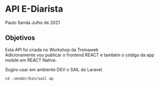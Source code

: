 <h1>API E-Diarista</h1>
<author>Paulo Sanda</author>
<date>Julho de 2021</date>

<h2>Objetivos</h2>
<p>Esta API foi criada no Workshop da Treinaweb<br>
Adicionamente vou publicar o frontend REACT e também o código da app mobile em REACT Native.
</p>
<p>Sugiro usar em ambiente DEV o SAIL do Laravel.</p>
<code>cd .vendor/bin/sail up</code>
